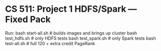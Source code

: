 # CS 511: Project 1 HDFS/Spark — Fixed Pack
Run:
    bash start-all.sh     # builds images and brings up cluster
    bash test_hdfs.sh     # only HDFS tests
    bash test_spark.sh    # only Spark tests
    bash test-all.sh      # full 120 + extra credit PageRank
